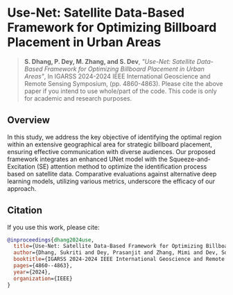 # Use-Net: Satellite Data-Based Framework for Optimizing Billboard Placement in Urban Areas

>**S. Dhang,  P. Dey, M. Zhang,  and S. Dev**, *"Use-Net: Satellite Data-Based Framework for Optimizing Billboard Placement in Urban Areas"*, In IGARSS 2024-2024 IEEE International Geoscience and Remote Sensing Symposium,  (pp. 4860-4863).
Please cite the above paper if you intend to use whole/part of the code.  This code is only for academic and research purposes.

## Overview
In this study, we address the key objective of identifying the optimal region within an extensive geographical area for strategic billboard placement, ensuring effective communication with diverse audiences. Our proposed framework integrates an enhanced UNet model with the Squeeze-and-Excitation (SE) attention method to optimize the identification process based on satellite data. Comparative evaluations against alternative deep learning models, utilizing various metrics, underscore the efficacy of our approach.


## Citation

If you use this work, please cite:

```bibtex
@inproceedings{dhang2024use,
  title={Use-Net: Satellite Data-Based Framework for Optimizing Billboard Placement in Urban Areas},
  author={Dhang, Sukriti and Dey, Prasanjit and Zhang, Mimi and Dev, Soumyabrata},
  booktitle={IGARSS 2024-2024 IEEE International Geoscience and Remote Sensing Symposium},
  pages={4860--4863},
  year={2024},
  organization={IEEE}
}
